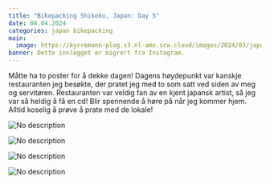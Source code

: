 ```yaml
---
title: "Bikepacking Shikoku, Japan: Day 5"
date: 04.04.2024
categories: japan bikepacking
main:
  image: https://kyrremann-plog.s3.nl-ams.scw.cloud/images/2024/03/japan-shikoku-04.04.2024-0.webp
banner: Dette innlegget er migrert fra Instagram.
---
```


Måtte ha to poster for å dekke dagen! Dagens høydepunkt var kanskje restauranten jeg besøkte, der pratet jeg med to som satt ved siden av meg og servitøren. Restauranten var veldig fan av en kjent japansk artist, så jeg var så heldig å få en cd! Blir spennende å høre på når jeg kommer hjem. Alltid koselig å prøve å prate med de lokale!

![No description](https://kyrremann-plog.s3.nl-ams.scw.cloud/images/2024/03/japan-shikoku-04.04.2024-1.webp)

![No description](https://kyrremann-plog.s3.nl-ams.scw.cloud/images/2024/03/japan-shikoku-04.04.2024-2.webp)

![No description](https://kyrremann-plog.s3.nl-ams.scw.cloud/images/2024/03/japan-shikoku-04.04.2024-3.webp)

![No description](https://kyrremann-plog.s3.nl-ams.scw.cloud/images/2024/03/japan-shikoku-04.04.2024-4.webp)

